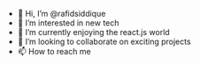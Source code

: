- 👋 Hi, I’m @rafidsiddique
- 👀 I’m interested in new tech
- 🌱 I’m currently enjoying the react.js world
- 💞️ I’m looking to collaborate on exciting projects
- 📫 How to reach me 

<!---
rafidsiddique/rafidsiddique is a ✨ special ✨ repository because its `README.md` (this file) appears on your GitHub profile.
You can click the Preview link to take a look at your changes.
--->
